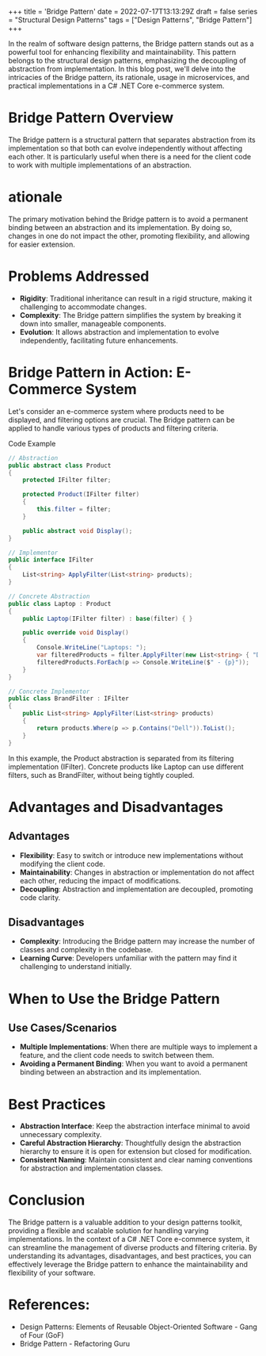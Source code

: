 +++
title = 'Bridge Pattern'
date = 2022-07-17T13:13:29Z
draft = false
series = "Structural Design Patterns"
tags = ["Design Patterns", "Bridge Pattern"]
+++

In the realm of software design patterns, the Bridge pattern stands out as a powerful tool for enhancing flexibility and maintainability. This pattern belongs to the structural design patterns, emphasizing the decoupling of abstraction from implementation. In this blog post, we'll delve into the intricacies of the Bridge pattern, its rationale, usage in microservices, and practical implementations in a C# .NET Core e-commerce system.

# Bridge Pattern Overview

The Bridge pattern is a structural pattern that separates abstraction from its implementation so that both can evolve independently without affecting each other. It is particularly useful when there is a need for the client code to work with multiple implementations of an abstraction.

# ationale

The primary motivation behind the Bridge pattern is to avoid a permanent binding between an abstraction and its implementation. By doing so, changes in one do not impact the other, promoting flexibility, and allowing for easier extension.

# Problems Addressed

- **Rigidity**: Traditional inheritance can result in a rigid structure, making it challenging to accommodate changes.
- **Complexity**: The Bridge pattern simplifies the system by breaking it down into smaller, manageable components.
- **Evolution**: It allows abstraction and implementation to evolve independently, facilitating future enhancements.

# Bridge Pattern in Action: E-Commerce System

Let's consider an e-commerce system where products need to be displayed, and filtering options are crucial. The Bridge pattern can be applied to handle various types of products and filtering criteria.

Code Example

```csharp
// Abstraction
public abstract class Product
{
    protected IFilter filter;

    protected Product(IFilter filter)
    {
        this.filter = filter;
    }

    public abstract void Display();
}

// Implementor
public interface IFilter
{
    List<string> ApplyFilter(List<string> products);
}

// Concrete Abstraction
public class Laptop : Product
{
    public Laptop(IFilter filter) : base(filter) { }

    public override void Display()
    {
        Console.WriteLine("Laptops: ");
        var filteredProducts = filter.ApplyFilter(new List<string> { "Dell", "HP", "Lenovo" });
        filteredProducts.ForEach(p => Console.WriteLine($" - {p}"));
    }
}

// Concrete Implementor
public class BrandFilter : IFilter
{
    public List<string> ApplyFilter(List<string> products)
    {
        return products.Where(p => p.Contains("Dell")).ToList();
    }
}
```

In this example, the Product abstraction is separated from its filtering implementation (IFilter). Concrete products like Laptop can use different filters, such as BrandFilter, without being tightly coupled.

# Advantages and Disadvantages

## Advantages

- **Flexibility**: Easy to switch or introduce new implementations without modifying the client code.
- **Maintainability**: Changes in abstraction or implementation do not affect each other, reducing the impact of modifications.
- **Decoupling**: Abstraction and implementation are decoupled, promoting code clarity.

## Disadvantages

- **Complexity**: Introducing the Bridge pattern may increase the number of classes and complexity in the codebase.
- **Learning Curve**: Developers unfamiliar with the pattern may find it challenging to understand initially.

# When to Use the Bridge Pattern

## Use Cases/Scenarios

- **Multiple Implementations**: When there are multiple ways to implement a feature, and the client code needs to switch between them.
- **Avoiding a Permanent Binding**: When you want to avoid a permanent binding between an abstraction and its implementation.

# Best Practices

- **Abstraction Interface**: Keep the abstraction interface minimal to avoid unnecessary complexity.
- **Careful Abstraction Hierarchy**: Thoughtfully design the abstraction hierarchy to ensure it is open for extension but closed for modification.
- **Consistent Naming**: Maintain consistent and clear naming conventions for abstraction and implementation classes.

# Conclusion

The Bridge pattern is a valuable addition to your design patterns toolkit, providing a flexible and scalable solution for handling varying implementations. In the context of a C# .NET Core e-commerce system, it can streamline the management of diverse products and filtering criteria. By understanding its advantages, disadvantages, and best practices, you can effectively leverage the Bridge pattern to enhance the maintainability and flexibility of your software.

# References:

- Design Patterns: Elements of Reusable Object-Oriented Software - Gang of Four (GoF)
- Bridge Pattern - Refactoring Guru
